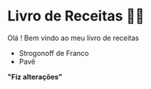 # Livro de Receitas :man_cook:



Olá ! Bem vindo ao meu livro de receitas 

- Strogonoff de Franco
- Pavê

**"Fiz alterações"**





